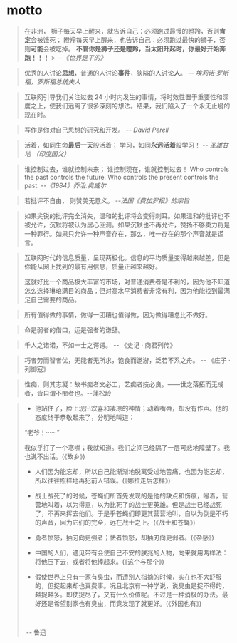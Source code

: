 # motto

> 在非洲，
> 狮子每天早上醒来，就告诉自己：必须跑过最慢的瞪羚，否则**肯定**会被饿死；
> 瞪羚每天早上醒来，也告诉自己：必须跑过最快的狮子，否则**可能**会被吃掉。
> **不管你是狮子还是瞪羚，当太阳升起时，你最好开始奔跑！！！** > _--《世界是平的》_

> 优秀的人讨论**思想**，普通的人讨论**事件**，狭隘的人讨论**人**。 _-- 埃莉诺·罗斯福，罗斯福总统夫人_

> 互联网引导我们关注过去 24 小时内发生的事情，将时效性置于重要性和深度之上，使我们远离了很多深刻的想法。结果，我们陷入了一个永无止境的现在时。

> 写作是你对自己思想的研究和开发。 _-- David Perell_

> 活着，如同生命**最后一天**般活着；
> 学习，如同**永远活着**般学习！
> _-- 圣雄甘地 （印度国父）_

> 谁控制过去，谁就控制未来；
> 谁控制现在，谁就控制过去！
> Who controls the past controls the future. Who controls the present controls the past. _--《1984》乔治.奥威尔_

> 若批评不自由，
> 则赞美无意义。
> _--法国《费加罗报》的宗旨_

> 如果尖锐的批评完全消失，温和的批评将会变得刺耳。如果温和的批评也不被允许，沉默将被认为居心叵测。如果沉默也不再允许，赞扬不够卖力将是一种罪行。如果只允许一种声音存在，那么，唯一存在的那个声音就是谎言。

> 互联网时代的信息质量，呈现两极化。信息的平均质量变得越来越差，但是你能从网上找到的最有用信息，质量正越来越好。
>
> 这就好比一个商品极大丰富的市场，对普通消费者是不利的，因为他不知道怎么选择琳琅满目的商品；但对高水平消费者非常有利，因为他能找到最满足自己需要的商品。

> 所有值得做的事情，做得一团糟也值得做，因为做得糟总比不做好。

> 命是弱者的借口，运是强者的谦辞。

> 千人之诺诺，不如一士之谔谔。 -- 《史记 · 商君列传》

> 巧者劳而智者优，无能者无所求，饱食而邀游，泛若不系之舟。 -- 《庄子 · 列御寇》

> 性痴，则其志凝：故书痴者文必工，艺痴者技必良。——世之落拓而无成者，皆自谓不痴者也。--蒲松龄

> - 他站住了，脸上现出欢喜和凄凉的神情；动着嘴唇，却没有作声。他的态度终于恭敬起来了，分明地叫道：
>
> “老爷！······”
>
> 我似乎打了一个寒噤；我就知道。我们之间已经隔了一层可悲地障壁了。我也说不出话。(《故乡》)
>
> - 人们因为能忘却，所以自己能渐渐地脱离受过地苦痛，也因为能忘却，所以往往照样地再犯前人错误。(《娜拉走后怎样》)
>
> - 战士战死了的时候，苍蝇们所首先发现的是他的缺点和伤痕，嘬着，营营地叫着，以为得意，以为比死了的战士更英雄。但是战士已经战死了，不再来挥去他们。于是乎苍蝇们即更其营营地叫，自以为倒是不朽的声音，因为它们的完全，远在战士之上。(《战士和苍蝇》)
>
> - 勇者愤怒，抽刃向更强者；怯者愤怒，却抽刃向更弱者。(《杂感》)
>
> - 中国的人们，遇见带有会使自己不安的朕兆的人物，向来就用两样法：将他压下去，或者将他捧起来。(《这个与那个》)
>
> - 假使世界上只有一家有臭虫，而遭别人指摘的时候，实在也不大舒服的，但捉起来却也真费事。况且北京有一种学说，说臭虫是捉不得的，越捉越多。即使捉尽了，又有什么价值呢。不过是一种消极的办法。最好还是希望别家也有臭虫，而竟发现了就更好。(《外国也有》)
>
> ​
>
> ​ -- 鲁迅

​
